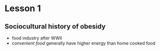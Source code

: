 # Lesson 1

## Sociocultural history of obesidy
- food industry after WWII
- _convenient food_ generally have higher energy than home cooked food
